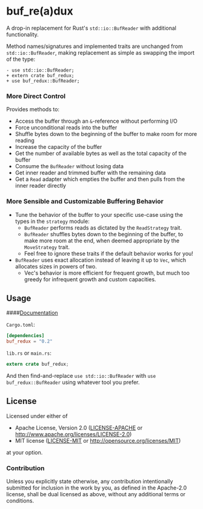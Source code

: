 # buf\_re(a)dux

A drop-in replacement for Rust's `std::io::BufReader` with additional functionality. 

 Method names/signatures and implemented traits are unchanged from `std::io::BufReader`, making replacement as simple as swapping the import of the type:

 ```notest
 - use std::io::BufReader;
 + extern crate buf_redux;
 + use buf_redux::BufReader;
 ```
### More Direct Control

 Provides methods to:

 * Access the buffer through an `&`-reference without performing I/O
 * Force unconditional reads into the buffer
 * Shuffle bytes down to the beginning of the buffer to make room for more reading
 * Increase the capacity of the buffer
 * Get the number of available bytes as well as the total capacity of the buffer
 * Consume the `BufReader` without losing data
 * Get inner reader and trimmed buffer with the remaining data
 * Get a `Read` adapter which empties the buffer and then pulls from the inner reader directly 

### More Sensible and Customizable Buffering Behavior

 * Tune the behavior of the buffer to your specific use-case using the types in the `strategy`
 module:
     * `BufReader` performs reads as dictated by the `ReadStrategy`
     trait.
     * `BufReader` shuffles bytes down to the beginning of the buffer, to make more room at the end, when deemed appropriate by the
 `MoveStrategy` trait.
     * Feel free to ignore these traits if the default behavior works for you!
 * `BufReader` uses exact allocation instead of leaving it up to `Vec`, which allocates sizes in powers of two.
     * Vec's behavior is more efficient for frequent growth, but much too greedy for infrequent growth and custom capacities.

## Usage

####[Documentation](http://cybergeek94.github.io/buf_redux/buf_redux/)

`Cargo.toml`:
```toml
[dependencies]
buf_redux = "0.2"
```

`lib.rs` or `main.rs`:
```rust
extern crate buf_redux;
```

And then find-and-replace `use std::io::BufReader` with `use buf_redux::BufReader` using whatever tool you prefer.

## License

Licensed under either of

 * Apache License, Version 2.0 ([LICENSE-APACHE](LICENSE-APACHE) or http://www.apache.org/licenses/LICENSE-2.0)
 * MIT license ([LICENSE-MIT](LICENSE-MIT) or http://opensource.org/licenses/MIT)

at your option.

### Contribution

Unless you explicitly state otherwise, any contribution intentionally submitted
for inclusion in the work by you, as defined in the Apache-2.0 license, shall be dual licensed as above, without any
additional terms or conditions.
